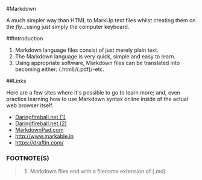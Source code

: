 #Markdown

A much simpler way than HTML to MarkUp text files whilst creating them on the *fly*...using just simply the computer keyboard. 

##Introduction

1. Markdown language files consist of just merely plain text. 
2. The Markdown language is very quick, simple and easy to learn. 
3. Using appropriate software, Markdown files can be translated into becoming either: (.html)/(.pdf)/-etc.

##Links

Here are a few sites where it's possible to go to learn more; and, even practice learning how to use Markdown syntax online inside of the actual web browser itself.

- [Daringfireball.net (1)](https://daringfireball.net/projects/markdown/ 'The original inventor of the Markdown language web site') 
- [Daringfireball.net (2)](https://daringfireball.net/projects/markdown/dingus 'FREE Markdown online editor')
- [MarkdownPad.com](http://markdownpad.com/ 'a Markdown editor for Windows')
- http://www.markable.in
- https://draftin.com/

### FOOTNOTE(S)

> 1. Markdown files end with a filename extension of (.md)

